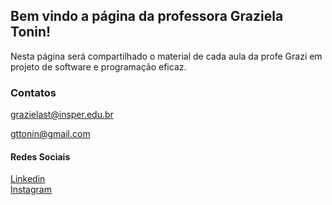 ## Bem vindo a página da professora Graziela Tonin!

Nesta página será compartilhado o material de cada aula da profe Grazi em projeto de software e programação eficaz.



### Contatos

  grazielast@insper.edu.br

  gttonin@gmail.com

#### Redes Sociais

[Linkedin](https://www.linkedin.com/in/grazielatonin)  
[Instagram](https://www.instagram.com/grazielatonin/) 